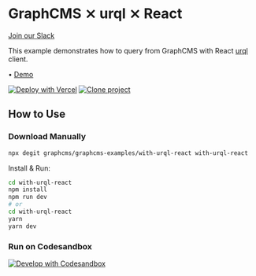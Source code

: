 # GraphCMS ⨯ urql ⨯ React

[Join our Slack](https://slack.graphcms.com)

This example demonstrates how to query from GraphCMS with React [urql](https://formidable.com/open-source/urql/) client.

• [Demo](https://graphcms-with-urql-react.vercel.app/)

[![Deploy with Vercel](https://vercel.com/button)](https://vercel.com/import/project?template=https://github.com/GraphCMS/graphcms-examples/tree/master/with-urql-react) [![Clone project](https://graphcms.com/button)](https://app.graphcms.com/clone/0ff23f7a41ce4da69a366ab299cc24d8)

## How to Use

### Download Manually

```bash
npx degit graphcms/graphcms-examples/with-urql-react with-urql-react
```

Install & Run:

```bash
cd with-urql-react
npm install
npm run dev
# or
cd with-urql-react
yarn
yarn dev
```

### Run on Codesandbox

[![Develop with Codesandbox](https://codesandbox.io/static/img/play-codesandbox.svg)](https://codesandbox.io/s/github/GraphCMS/graphcms-examples/tree/master/with-urql-react)
